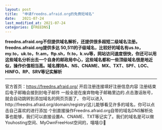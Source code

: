 ```yaml
---
layout: post
title:  "申请freedns.afraid.org的免费短域名"
date:   2021-07-24
last_modified_at: 2021-07-24
categories: [FREEDNS]
---
```


**freedns.afraid.org不但提供域名解析，还提供很多超短二级域名注册。freedns.afraid.org提供多达 50,511的子级域名，比较好的域名有us.to，my.to，uk.to，fr.am，ftp.sh，fr.to，k.vu等，网站访问速度很快，你还可以用这些域名分析出去一个自身的邮政局中心，这些域名都和一些顶级域名很是地近似，操作价值相当高。域名撑持A、NS、CNAME、MX、TXT、SPF、LOC、HINFO、RP、SRV等记实解析**
***
官方首页：https://freedns.afraid.org/
开启注册连接填好注册信息内容
注册结束后电子邮箱会接到封电子邮件
一般全是在废弃物电子邮箱里边的.点击激话账号，就会自动跳转到添加域名的网页页面了，
你可以进入http://freedns.afraid.org/domain/registry/这儿能够看见许多的域名，你可以点击自己喜欢的进行添加
个别直接操作Freedns.afraid.org自带的域名DNS解析处事也能够，我们可以直接设置A、CNAME、TXT等记实了。我们的域名是可以做Youhosting空间、MyOwnFreeHost空间的，嘻嘻😗🤥
